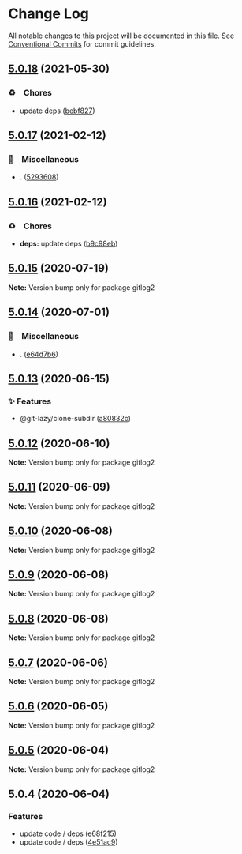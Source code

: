 # Change Log

All notable changes to this project will be documented in this file.
See [Conventional Commits](https://conventionalcommits.org) for commit guidelines.

## [5.0.18](https://github.com/bluelovers/ws-git-lazy/compare/gitlog2@5.0.17...gitlog2@5.0.18) (2021-05-30)


### ♻️　Chores

* update deps ([bebf827](https://github.com/bluelovers/ws-git-lazy/commit/bebf827337a43b26600b329275000e43bc9707a7))





## [5.0.17](https://github.com/bluelovers/ws-git-lazy/compare/gitlog2@5.0.16...gitlog2@5.0.17) (2021-02-12)


### 🔖　Miscellaneous

* . ([5293608](https://github.com/bluelovers/ws-git-lazy/commit/529360849e1fb6e74278be035363614635572081))





## [5.0.16](https://github.com/bluelovers/ws-git-lazy/compare/gitlog2@5.0.15...gitlog2@5.0.16) (2021-02-12)


### ♻️　Chores

* **deps:** update deps ([b9c98eb](https://github.com/bluelovers/ws-git-lazy/commit/b9c98ebff556f7eb0e62dd8bb7889fd43e9698c4))





## [5.0.15](https://github.com/bluelovers/ws-git-lazy/compare/gitlog2@5.0.14...gitlog2@5.0.15) (2020-07-19)

**Note:** Version bump only for package gitlog2





## [5.0.14](https://github.com/bluelovers/ws-git-lazy/compare/gitlog2@5.0.13...gitlog2@5.0.14) (2020-07-01)


### 🔖　Miscellaneous

* . ([e64d7b6](https://github.com/bluelovers/ws-git-lazy/commit/e64d7b630e602b519955a36b77bdc0dd7de6d981))





## [5.0.13](https://github.com/bluelovers/ws-git-lazy/compare/gitlog2@5.0.12...gitlog2@5.0.13) (2020-06-15)


### ✨ Features

*  @git-lazy/clone-subdir ([a80832c](https://github.com/bluelovers/ws-git-lazy/commit/a80832c60115ebaacf21ed2f890c45888f0efadf))





## [5.0.12](https://github.com/bluelovers/ws-git-lazy/compare/gitlog2@5.0.11...gitlog2@5.0.12) (2020-06-10)

**Note:** Version bump only for package gitlog2





## [5.0.11](https://github.com/bluelovers/ws-git-lazy/compare/gitlog2@5.0.10...gitlog2@5.0.11) (2020-06-09)

**Note:** Version bump only for package gitlog2





## [5.0.10](https://github.com/bluelovers/ws-git-lazy/compare/gitlog2@5.0.9...gitlog2@5.0.10) (2020-06-08)

**Note:** Version bump only for package gitlog2





## [5.0.9](https://github.com/bluelovers/ws-git-lazy/compare/gitlog2@5.0.8...gitlog2@5.0.9) (2020-06-08)

**Note:** Version bump only for package gitlog2





## [5.0.8](https://github.com/bluelovers/ws-git-lazy/compare/gitlog2@5.0.7...gitlog2@5.0.8) (2020-06-08)

**Note:** Version bump only for package gitlog2





## [5.0.7](https://github.com/bluelovers/ws-git-lazy/compare/gitlog2@5.0.6...gitlog2@5.0.7) (2020-06-06)

**Note:** Version bump only for package gitlog2





## [5.0.6](https://github.com/bluelovers/ws-git-lazy/compare/gitlog2@5.0.5...gitlog2@5.0.6) (2020-06-05)

**Note:** Version bump only for package gitlog2





## [5.0.5](https://github.com/bluelovers/ws-git-lazy/compare/gitlog2@5.0.4...gitlog2@5.0.5) (2020-06-04)

**Note:** Version bump only for package gitlog2





## 5.0.4 (2020-06-04)


### Features

* update code / deps ([e68f215](https://github.com/bluelovers/ws-git-lazy/commit/e68f2152739a244f99da4d05c1ed27f283eccd37))
* update code / deps ([4e51ac9](https://github.com/bluelovers/ws-git-lazy/commit/4e51ac92473ecd9d855c0fdbe52530a1b9d4ca82))
